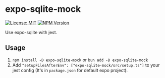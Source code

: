 # expo-sqlite-mock

[![License: MIT](https://img.shields.io/npm/l/expo-sqlite-mock.svg)](https://github.com/zfben/expo-sqlite-mock/blob/main/packages/faasjs/jest/LICENSE)
[![NPM Version](https://img.shields.io/npm/v/expo-sqlite-mock.svg)](https://www.npmjs.com/package/expo-sqlite-mock)

Use expo-sqlite with jest.

## Usage

1. `npm install -D expo-sqlite-mock` or `bun add -D expo-sqlite-mock`
2. Add `"setupFilesAfterEnv": ["expo-sqlite-mock/src/setup.ts"]` to your jest config (It's in `package.json` for default expo project).
